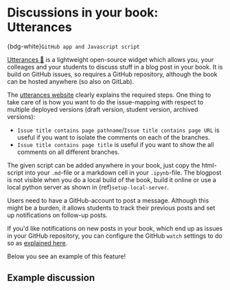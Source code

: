 # Discussions in your book: Utterances

{bdg-white}`GitHub app and Javascript script`

[Utterances 🔮](https://utteranc.es/) is a lightweight open-source widget which allows you, your colleages and your students to discuss stuff in a blog post in your book. It is build on GitHub issues, so requires a GitHub repository, although the book can be hosted anywhere (so also on GitLab).

The [utterances website](https://utteranc.es/) clearly explains the required steps. One thing to take care of is how you want to do the issue-mapping with respect to multiple deployed versions (draft version, student version, archived versions):
 
 - `Issue title contains page pathname`/`Issue title contains page URL` is useful if you want to isolate the comments on each of the branches.
 - `Issue title contains page title` is useful if you want to show the all comments on all different branches.

The given script can be added anywhere in your book, just copy the html-script into your `.md`-file or a markdown cell in your `.ipynb`-file. The blogpost is not visible when you do a local build of the book, build it online or use a local python server as shown in {ref}`setup-local-server`.

Users need to have a GitHub-account to post a message. Although this might be a burden, it allows students to track their previous posts and set up notifications on follow-up posts.

If you'd like notifications on new posts in your book, which end up as issues in your GitHub repository, you can configure the GitHub `watch` settings to do so as [explained here](https://docs.github.com/en/account-and-profile/managing-subscriptions-and-notifications-on-github/setting-up-notifications/configuring-notifications#configuring-your-watch-settings-for-an-individual-repository).

Below you see an example of this feature!

## Example discussion
<script src="https://utteranc.es/client.js"
        repo="TeachBooks/manual"
        issue-term="pathname"
        theme="github-light"
        crossorigin="anonymous"
        async>
</script>